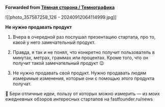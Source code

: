 **Forwarded from [Тёмная сторона / Темнографика](https://t.me/temno/6477)**

![[photo_357587258_126 - 20240912064114999.jpg]]

**Не нужно продавать продукт**

1. Вчера в очередной раз послушал презентацию стартапа, про то, какой у него замечательный продукт.

2. Правда, я так и не понял, что конкретно получит пользователь в минутах, метрах, граммах или процентах. Кроме того, что он получит такой замечательный продукт 😉 

3. Не нужно продавать свой продукт. Нужно продавать людям измеримые изменения, которые они с помощью этого продукта получат.

🚀 Бери отличные идеи, пользу от которых можно измерить — из моих ежедневных обзоров интересных стартапов на fastfounder.ru/news